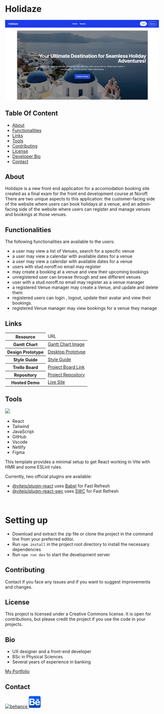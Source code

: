 
# Holidaze

![Homepage Preview](/logo.png)

## Table Of Content

- [About](#about)
- [Functionalities](#functionalities)
- [Links](#links)
- [Tools](#tools)
- [Contributing](#contributing)
- [License](#license)
- [Developer Bio](#bio)
- [Contact](#contact)

## About

Holidaze is a new front end applicaiton for a accomodation booking site created as a final exam for the front end development course at Noroff. There are two  unique aspects to this application: the customer-facing side of the website where users can book holidays at a venue, and an admin-facing side of the website where users can register and manage venues and bookings at those venues.



## Functionalities

The following functionalities are available to the users:
- a user may view a list of Venues, search for a specific venue
- a user may view a calendar with available dates for a venue
- a user may view a calendar with available dates for a venue
- users with stud.noroff.no email may register
- may create a booking at a venue and view their upcoming bookings
- unregistered user can browse through and see different venues
- user with a stud.noroff.no email may register as a venue manager
- a registered Venue manager may create a Venue, and update and delete them
- registered users can login , logout, update their avatar and view their bookings.
- registered Venue manager may view bookings for a venue they manage




## Links

<table>
  <thead>
    <tr>
      <th>Resource</th>
      <td>URL</td>
    </tr>
  </thead>
  <tbody>
    <tr>
      <th>Gantt Chart</th>
      <td><a href="https://trello.com/b/Dimphnns/holidaze-pe-2">Gantt Chart Image</a></td>
    </tr>
    <tr>
      <th>Design Prototype</th>
      <td><a href="https://www.figma.com/proto/E7pYry1HY0eZQQbkXR99ky/Holidaze?page-id=0%3A1&type=design&node-id=76-3328&viewport=1712%2C-316%2C0.16&t=GH4bkIC3ywusbnyr-1&scaling=scale-down-width&mode=design">Desktop Prototype</a></td> 
    </tr>
    <tr>
      <th>Style Guide</th>
      <td><a href="https://www.figma.com/file/E7pYry1HY0eZQQbkXR99ky/Holidaze?type=design&node-id=0%3A1&mode=design&t=CQkULi5I3JswXX43-1">Style Guide</a></td>
    </tr>
    <tr>
      <th>Trello Board</th>
      <td><a href="https://trello.com/b/Dimphnns/holidaze-pe-2">Project Board Link</a></td>
    </tr>
    <tr>
      <th>Repository</th>
      <td><a href="https://github.com/sayeda-chattopadhyay/holidaze">Project Repository</a></td>
    </tr>
    <tr>
      <th>Hosted Demo</th>
      <td><a href="https://ornate-flan-63ec17.netlify.app/">Live Site</a></td>
    </tr>
  </tbody>
</table>

##  Tools

<img src="https://skillicons.dev/icons?i=react,tailwind,js,github,vscode,netlify,figma"/>

- React
- Tailwind
- JavaScript
- GitHub
- Vscode
- Netlify
- Figma

This template provides a minimal setup to get React working in Vite with HMR and some ESLint rules.

Currently, two official plugins are available:

- [@vitejs/plugin-react](https://github.com/vitejs/vite-plugin-react/blob/main/packages/plugin-react/README.md) uses [Babel](https://babeljs.io/) for Fast Refresh
- [@vitejs/plugin-react-swc](https://github.com/vitejs/vite-plugin-react-swc) uses [SWC](https://swc.rs/) for Fast Refresh



</br>



# Setting up

- Download and extract the zip file or clone the project in the command line from your preferred editor.
- Run `npm install` in the project root directory to install the necessary dependencies
- Run `npm run dev` to start the development server



## Contributing

Contact if you face any issues and if you want to suggest improvements and changes.

## License

This project is licensed under a Creative Commons license. It is open for contributions, but please credit the project if you use the code in your  projects.

## Bio
-   UX designer and a front-end developer
-   BSc in Physical Sciences
-   Several years of experience in banking 

<a href="https://stellular-taffy-47ab91.netlify.app">My Portfolio</a>


## Contact 
<a href="https://www.linkedin.com/in/sayeda-chattopadhyay-7b33ba156/" target="_blank"> <img src="https://user-images.githubusercontent.com/83353551/195984318-dc867bbc-1288-4872-ba34-e6a4a7700535.png" alt="behance" width="40" height="40"/> </a> <a href="https://www.behance.net/gallery/111339401/UX-Portfolio" target="_blank"> <img src="https://github.com/devicons/devicon/blob/master/icons/behance/behance-original.svg" alt="behance" width="40" height="40"/> </a>
